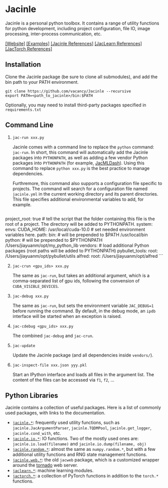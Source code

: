 # Jacinle

Jacinle is a personal python toolbox.
It contains a range of utility functions for python development,
including project configuration, file IO, image processing, inter-process communication, etc.

[[Website]](http://jacinle.jiayuanm.com/)
[[Examples]](https://github.com/vacancy/Jacinle/tree/master/examples)
[[Jacinle References]](http://jacinle.jiayuanm.com/reference/jacinle.html)
[[JacLearn References]](http://jacinle.jiayuanm.com/reference/jaclearn.html)
[[JacTorch References]](http://jacinle.jiayuanm.com/reference/jactorch.html)


## Installation

Clone the Jacinle package (be sure to clone all submodules), and add the bin path to your PATH environment.

```
git clone https://github.com/vacancy/Jacinle --recursive
export PATH=<path_to_jacinle>/bin:$PATH
```

Optionally, you may need to install third-party packages specified in `requirements.txt`

## Command Line

1. `jac-run xxx.py`

    Jacinle comes with a command line to replace the `python` command: `jac-run`. In short, this command
    will automatically add the Jacinle packages into `PYTHONPATH`, as well as adding a few vendor Python packages
    into `PYTHONPATH` (for example, [JacMLDash](https://github.com/vacancy/JacMLDash)). Using this command
    to replace `python xxx.py` is the best practice to manage dependencies.

    Furthremore, this command also supports a configuration file specific to projects. The command will search for
    a configuration file named `jacinle.yml` in the current working directory and its parent directories. This file
    specifies additional environmental variables to add, for example.

    ```
project_root: true  # tell the script that the folder containing this file is the root of a project. The directory will be added to PYTHONPATH.
system:
    envs:
        CUDA_HOME: /usr/local/cuda-10.0  # set needed environment variables here.
path:
    bin:  # will be prepended to $PATH
        /usr/local/bin
    python:  # will be prepended to $PYTHONPATH
        /Users/jiayuanm/opt/my_python_lib
vendors:  # load additional Python packages (root paths will be added to PYTHONPATH)
    pybullet_tools:
        root: /Users/jiayuanm/opt/pybullet/utils
    alfred:
        root: /Users/jiayuanm/opt/alfred
    ```

2. `jac-crun <gpu_ids> xxx.py`

    The same as `jac-run`, but takes an additional argument, which is a comma-separated list of gpu ids,
    following the convension of `CUDA_VISIBLE_DEVICES`.

3. `jac-debug xxx.py`

    The same as `jac-run`, but sets the environment variable `JAC_DEBUG=1` before running the command.
    By default, in the debug mode, an `ipdb` interface will be started when an exception is raised.

4. `jac-cdebug <gpu_ids> xxx.py`

    The combined `jac-debug` and `jac-crun`.

5. `jac-update`

    Update the Jacinle package (and all dependencies inside `vendors/`).

6. `jac-inspect-file xxx.json yyy.pkl`

    Start an IPython interface and loads all files in the argument list. The content of the files can be accessed via `f1`, `f2`, ...

## Python Libraries

Jacinle contains a collection of useful packages. Here is a list of commonly used packages, with links to the documentation.

- [`jacinle.*`](https://jacinle.jiayuanm.com/reference/jacinle.io.html): frequently used utility functions, such as `jacinle.JacArgumentParser`, `jacinle.TQDMPool`, `jacinle.get_logger`, `jacinle.cond_with`, etc.
- [`jacinle.io.*`](https://jacinle.jiayuanm.com/reference/jacinle.io.html): IO functions. Two of the mostly used ones are: `jacinle.io.load(filename)` and `jacinle.io.dump(filename, obj)`
- [`jacinle.random.*`](https://jacinle.jiayuanm.com/reference/jacinle.random.html): almost the same as `numpy.random.*`, but with a few additional utility functions and RNG state management functions.
- [`jacinle.web.*`](https://jacinle.jiayuanm.com/reference/jacinle.web.html): the old `jacweb` package, which is a customized wrapper around the [tornado](https://www.tornadoweb.org/en/stable/) web server.
- [`jaclearn.*`](https://jacinle.jiayuanm.com/reference/jaclearn.html): machine learning modules.
- [`jactorch.*`](https://jacinle.jiayuanm.com/reference/jactorch.html): a collection of PyTorch functions in addition to the `torch.*` functions.

